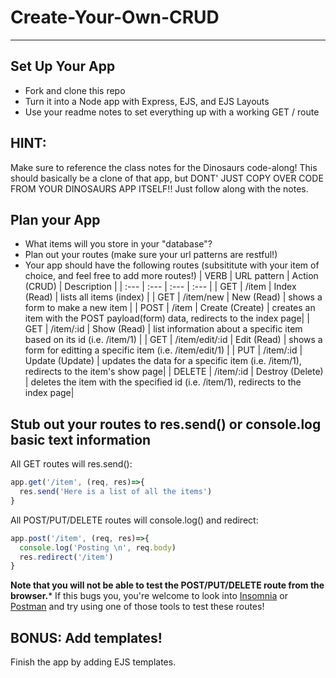 # Create-Your-Own-CRUD
---

## Set Up Your App
* Fork and clone this repo
* Turn it into a Node app with Express, EJS, and EJS Layouts
* Use your readme notes to set everything up with a working GET / route

## HINT:
Make sure to reference the class notes for the Dinosaurs code-along! This should basically be a clone of that app, but DONT' JUST COPY OVER CODE FROM YOUR DINOSAURS APP ITSELF!! Just follow along with the notes.

## Plan your App
* What items will you store in your "database"?
* Plan out your routes (make sure your url patterns are restful!)
* Your app should have the following routes (subsititute with your item of choice, and feel free to add more routes!)
| VERB | URL pattern | Action \(CRUD\) | Description |
| :--- | :--- | :--- | :--- |
| GET | /item | Index \(Read\) | lists all items (index) |
| GET | /item/new | New \(Read\) | shows a form to make a new item |
| POST | /item | Create \(Create\) | creates an item with the POST payload\(form\) data, redirects to the index page|
| GET | /item/:id | Show \(Read\) | list information about a specific item based on its id \(i.e. /item/1\) |
| GET | /item/edit/:id | Edit \(Read\) | shows a form for editting a specific item \(i.e. /item/edit/1\) |
| PUT | /item/:id | Update \(Update\) | updates the data for a specific item \(i.e. /item/1\), redirects to the item's show page|
| DELETE | /item/:id | Destroy \(Delete\) | deletes the item with the specified id \(i.e. /item/1\), redirects to the index page|

## Stub out your routes to res.send() or console.log basic text information

All GET routes will res.send():
```javascript
app.get('/item', (req, res)=>{
  res.send('Here is a list of all the items')
}
```

All POST/PUT/DELETE routes will console.log() and redirect:
```javascript
app.post('/item', (req, res)=>{
  console.log('Posting \n', req.body)
  res.redirect('/item')
}
```

**Note that you will not be able to test the POST/PUT/DELETE route from the browser.*** If this bugs you, you're welcome to look into [Insomnia](https://insomnia.rest/) or [Postman](https://www.postman.com/) and try using one of those tools to test these routes!

## BONUS: Add templates!

Finish the app by adding EJS templates.

